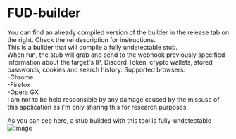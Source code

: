# FUD-builder
You can find an already compiled version of the builder in the release tab on the right. Check the rel description for instructions. <br />
This is a builder that will compile a fully undetectable stub. <br />
When run, the stub will grab and send to the webhook previously specified information about the target's IP, Discord Token, crypto wallets, stored passwords, cookies and search history.
Supported browsers: <br />
-Chrome <br />
-Firefox <br />
-Opera GX <br />
I am not to be held responsible by any damage caused by the missuse of this application as i'm only sharing this for research purposes.

As you can see here, a stub builded with this tool is fully-undetectable
![image](https://user-images.githubusercontent.com/72304723/188335366-535c2a96-098d-4368-b708-db1f7986b875.png)

